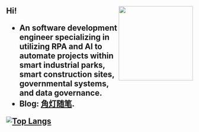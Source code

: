 <h2> Hi!

<img align='right' src='https://avatars.githubusercontent.com/u/75026738?v=4' width='200"'>

- An software development engineer specializing in utilizing RPA and AI to automate projects within smart industrial parks, smart construction sites, governmental systems, and data governance.
- Blog: [角灯随笔](https://www.yiuhangblog.com/).


[![Top Langs](https://github-readme-stats.vercel.app/api/top-langs/?username=lowelight&layout=compact)](https://github.com/Your_GitHub_Username/github-readme-stats)
